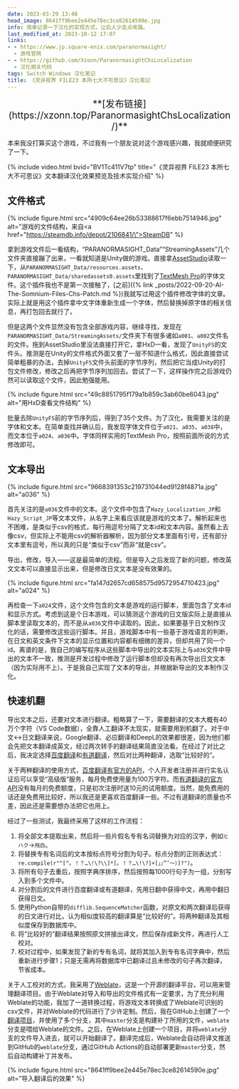 ```yaml
---
date: 2023-03-29 13:40
head_image: 8641ff9bee2e445e78ec3ce82614590e.jpg
info: 简单记录一下汉化的实现方式，让后人少走点弯路。
last_modified_at: 2023-10-12 17:07
links: 
- - https://www.jp.square-enix.com/paranormasight/
  - 游戏官网
- - https://github.com/Xzonn/ParanormasightChsLocalization
  - 汉化相关代码
tags: Switch Windows 汉化笔记
title: 《灵异视界 FILE23 本所七大不可思议》汉化笔记
---
```

<div class="alert alert-success" markdown="1" style="text-align: center; font-size: 150%;">
**[发布链接](https://xzonn.top/ParanormasightChsLocalization/)**
</div>

本来我没打算买这个游戏，不过我有一个朋友说对这个游戏感兴趣，我就顺便研究了一下。

{% include video.html bvid="BV1Tc411V7tp" title="《灵异视界 FILE23 本所七大不可思议》文本翻译汉化效果预览及技术实现介绍" %}

## 文件格式

{% include figure.html src="4909c64ee26b53388617f6ebb7514946.jpg" alt="游戏的文件结构，来自<a href=\"https://steamdb.info/depot/2106841/\">SteamDB</a>" %}

拿到游戏文件后一看结构，“PARANORMASIGHT_Data”“StreamingAssets”几个文件夹直接蹦了出来，一看就知道是Unity做的游戏。直接拿[AssetStudio](https://github.com/Perfare/AssetStudio)读取一下，从`PARANORMASIGHT_Data/resources.assets`、`PARANORMASIGHT_Data/sharedassets0.assets`里找到了[TextMesh Pro](https://docs.unity3d.com/cn/2020.3/Manual/com.unity.textmeshpro.html)的字体文件。这个插件我也不是第一次接触了，[之前]({% link _posts/2022-09-20-AI-The-Somnium-Files-Chs-Patch.md %})我就写过用这个插件修改字体的文章。实际上就是用这个插件拿中文字体重新生成一个字体，然后替换掉原字体的相关信息，再打包回去就行了。

但是这两个文件显然没有包含全部游戏内容，继续寻找，发现在`PARANORMASIGHT_Data/StreamingAssets/`文件夹下有很多诸如`a001`、`a002`文件名的文件。拖到AssetStudio里没法直接打开它，拿HxD一看，发现了`UnityFS`的文件头。推测是在Unity的文件格式外面又套了一层不知道什么格式，因此直接尝试简单粗暴的办法，去掉`UnityFS`文件头前面的字节序列，然后把它当成Unity的打包文件修改，修改之后再把字节序列加回去。尝试了一下，这样操作完之后游戏仍然可以读取这个文件，因此勉强能用。

{% include figure.html src="49c8851795f179a1b859c3ab60be6043.jpg" alt="用HxD查看文件结构" %}

批量去除`UnityFS`前的字节序列后，得到了35个文件。为了汉化，我需要关注的是字体和文本。在简单查找并确认后，我发现字体文件位于`a021`、`a035`、`a038`中，而文本位于`a024`、`a036`中。字体同样实用的TextMesh Pro，按照前面所说的方式修改即可。

## 文本导出
{% include figure.html src="9668391353c219731044ed9128f4871a.jpg" alt="a036" %}

首先关注的是`a036`文件中的文本。这个文件中包含了`Hazy_Localization_JP`和`Hazy_Script_JP`等文本文件，从名字上来看应该就是游戏的文本了。解析起来也不困难，是类似于csv的格式，每行用逗号分隔了文本id和文本内容。虽然看上去像csv，但实际上不能用csv的解析器解析，因为部分文本里面有引号，还有部分文本里有逗号，所以真的只是“类似于csv”而非“就是csv”。

导出，修改，导入——这是最简单的流程。但是导入之后发现了新的问题，修改英文文本可以直接显示出来，但是修改日文文本是没有效果的。

{% include figure.html src="fa147d2657cd658575d9572954710423.jpg" alt="a024" %}

再检查一下`a024`文件，这个文件包含的文本是游戏的运行脚本，里面包含了文本id和显示方式。考虑到这是个日本游戏，可以猜测这个游戏的日文版实际上是直接从脚本里读取文本的，而不是从`a036`文件中读取的。因此，如果要基于日文制作汉化的话，需要修改这些运行脚本。并且，游戏脚本中有一些基于游戏语言的判断，在日文和英文条件下文本的显示位置和内容都有细微的差异，但却共用了同一个id。离谱的是，我自己的编写程序从这些脚本中导出的文本实际上与`a036`文件中导出的文本不一致，推测是开发过程中修改了运行脚本但却没有再次导出日文文本（因为实际用不上）。于是我自己实现了文本的导出，并根据新导出的文本制作汉化。

## 快速机翻

导出文本之后，还要对文本进行翻译。粗略算了一下，需要翻译的文本大概有40万个字符（VS Code数据），全靠人工翻译不太现实，就需要用到机翻了。对于中文↔日文翻译来说，Google翻译、必应翻译和DeepL的效果都很差，因为他们都会先把文本翻译成英文，经过两次转手的翻译结果简直没法看。在经过了对比之后，我决定选择[百度翻译](https://fanyi.baidu.com/)和[有道翻译](https://fanyi.youdao.com/)，然后对比两种翻译，选取“比较好的”。

关于两种翻译的使用方式，[百度翻译有官方的API](https://fanyi-api.baidu.com/)，个人开发者注册并进行实名认证后可以享受“高级版”服务，每月免费使用量为100万字符。而[有道翻译的官方API](https://ai.youdao.com/product-fanyi-text.s)没有每月的免费额度，只是初次注册时送10元的试用额度。当然，能免费用的话还是免费用比较好，所以我还是更喜欢百度翻译一些。不过有道翻译的质量也不差，因此还是需要想办法把它也用上。

经过了一些测试，我最终采用了这样的工作流程：

1. 将全部文本提取出来，然后将一些片假名专有名词替换为对应的汉字，例如`ヒハク`→`飛白`。
2. 将替换专有名词后的文本按标点符号分割为句子。标点分割的正则表达式：`re.compile(r"^[^。！？…\!\?\\]*[。！？…\!\?]+[」』”’〜）]?")`。
3. 将所有句子去重后，按照字典序排序，然后按照每1000行句子为一组，分别写入到多个文件中。
4. 对分割后的文件进行百度翻译或有道翻译，先用日翻中获得中文，再用中翻日获得日文。
5. 使用Python自带的`difflib.SequenceMatcher`函数，对原文和两次翻译后获得的日文进行对比，认为相似度较高的翻译算是“比较好的”。将两种翻译及其相似度保存到数据库中。
6. 将“比较好的”翻译结果按照原文拼接出译文，然后保存成新文件，再进行人工校对。
7. 校对过程中，如果发现了新的专有名词，就将其加入到专有名词字典中，然后重新进行步骤1；只是无需再将数据库中已翻译过且未修改的句子再次翻译，节省成本。

关于人工校对的方式，我采用了[Weblate](https://weblate.org/)，这是一个开源的翻译平台，可以用来管理翻译项目。由于Weblate对导入和导出的文件格式有一定要求，为了充分利用Weblate的功能，我加了一道转换过程，将游戏文本转换成了Weblate可识别的csv文件，并对Weblate的代码进行了少许定制。然后，我在GitHub上创建了一个[翻译项目](https://github.com/Xzonn/ParanormasightChsLocalization)，并使用了多个分支，其中`master`分支是构建补丁所用的文件，`weblate`分支是喂给Weblate的文件。之后，在Weblate上创建一个项目，并将`weblate`分支的文件导入进去，就可以开始翻译了。翻译完成后，Weblate会自动将译文推送到GitHub的`weblate`分支，通过GitHub Actions的自动部署更新`master`分支，然后自动构建补丁并发布。

{% include figure.html src="8641ff9bee2e445e78ec3ce82614590e.jpg" alt="导入翻译后的效果" %}